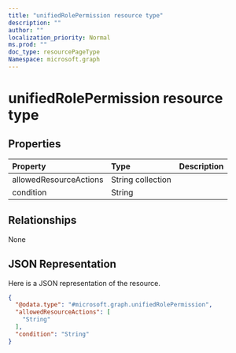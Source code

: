 ```yaml
---
title: "unifiedRolePermission resource type"
description: ""
author: ""
localization_priority: Normal
ms.prod: ""
doc_type: resourcePageType
Namespace: microsoft.graph
---
```



# unifiedRolePermission resource type



## Properties
|Property|Type|Description|
|:---|:---|:---|
|allowedResourceActions|String collection||
|condition|String||

## Relationships
None

## JSON Representation
Here is a JSON representation of the resource.
<!-- {
  "blockType": "resource",
  "@odata.type": "microsoft.graph.unifiedRolePermission"
}
-->
``` json
{
  "@odata.type": "#microsoft.graph.unifiedRolePermission",
  "allowedResourceActions": [
    "String"
  ],
  "condition": "String"
}
```

